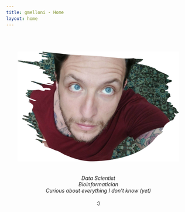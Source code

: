 ```yaml
---
title: gmelloni - Home
layout: home
---
```


<br>
<br>
<br>

<div style="text-align:center">
<a href="https://gmelloni.github.io">
<img src ="images/blueeyes_paint.jpg" height="300"/>
</a>
</div>

<br>
<br>

<div style="text-align:center">
<i>Data Scientist</i>
<br>
<i>Bioinformatician</i>
<br>
<i>Curious about everything I don't know (yet)</i> 
<br>
<br>
:)
</div>